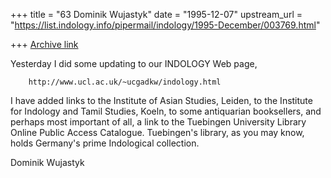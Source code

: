 +++
title = "63 Dominik Wujastyk"
date = "1995-12-07"
upstream_url = "https://list.indology.info/pipermail/indology/1995-December/003769.html"

+++
[Archive link](https://list.indology.info/pipermail/indology/1995-December/003769.html)

Yesterday I did some updating to our INDOLOGY Web page,

        http://www.ucl.ac.uk/~ucgadkw/indology.html

I have added links to the Institute of Asian Studies, Leiden, to the
Institute for Indology and Tamil Studies, Koeln, to some antiquarian
booksellers, and perhaps most important of all, a link to the Tuebingen
University Library Online Public Access Catalogue.  Tuebingen's library,
as you may know, holds Germany's prime Indological collection.

Dominik Wujastyk









